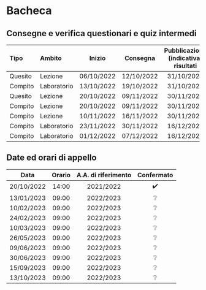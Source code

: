 # Bacheca

## Consegne e verifica questionari e quiz intermedi

| Tipo | Ambito | Inizio | Consegna | Pubblicazione (indicativa) risultati |
| :--  | :----- | :----: | :------: | :----------------------------------: |
| Quesito | Lezione | 06/10/2022 | 12/10/2022 | 31/10/2022 |
| Compito | Laboratorio | 13/10/2022 | 19/10/2022 | 31/10/2022 |
| Quesito | Lezione | 20/10/2022 | 09/11/2022 | 30/11/2022 |
| Compito | Lezione | 20/10/2022 | 09/11/2022 | 30/11/2022 |
| Compito | Lezione | 10/11/2022 | 16/11/2022 | 30/11/2022 |
| Compito | Laboratorio | 23/11/2022 | 30/11/2022 | 16/12/2022 |
| Compito | Laboratorio | 01/12/2022 | 07/12/2022 | 16/12/2022 |

## Date ed orari di appello

| Data | Orario | A.A. di riferimento | Confermato |
| :----: | :------: | :-------------------: | :-----------: |
| 20/10/2022 | 14:00 | 2021/2022 | :heavy_check_mark: |
| 13/01/2023 | 09:00 | 2022/2023 | :grey_question: |
| 10/02/2023 | 09:00 | 2022/2023 | :grey_question: |
| 24/02/2023 | 09:00 | 2022/2023 | :grey_question: |
| 10/03/2023 | 09:00 | 2022/2023 | :grey_question: |
| 26/05/2023 | 09:00 | 2022/2023 | :grey_question: |
| 09/06/2023 | 09:00 | 2022/2023 | :grey_question: |
| 30/06/2023 | 09:00 | 2022/2023 | :grey_question: |
| 15/09/2023 | 09:00 | 2022/2023 | :grey_question: |
| 13/10/2023 | 09:00 | 2022/2023 | :grey_question: |
